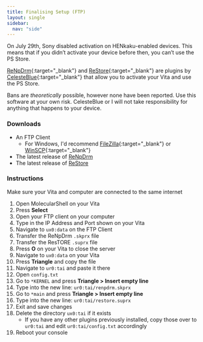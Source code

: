 ```yaml
---
title: Finalising Setup (FTP)
layout: single
sidebar:
  nav: "side"
---
```


On July 29th, Sony disabled activation on HENkaku-enabled devices. This means that if you didn’t activate your device before then, you can’t use the PS Store.

[ReNpDrm](http://renpdrm.customprotocol.com/release_page.php){:target="_blank"} and [ReStore](http://renpdrm.customprotocol.com/release_page.php){:target="_blank"} are plugins by [CelesteBlue](https://twitter.com/CelesteBlue123){:target="_blank"} that allow you to activate your Vita and use the PS Store.

Bans are _theoretically_ possible, however none have been reported. Use this software at your own risk. CelesteBlue or I will not take responsibility for anything that happens to your device.

### Downloads
- An FTP Client
	- For Windows, I'd recommend [FileZilla](https://filezilla-project.org/){:target="_blank"} or [WinSCP](https://winscp.net/eng/download.php){:target="_blank"}
- The latest release of [ReNpDrm](http://renpdrm.customprotocol.com/renpdrm_download.php)
- The latest release of [ReStore](http://renpdrm.customprotocol.com/restore_download.php)

### Instructions
Make sure your Vita and computer are connected to the same internet

1. Open MolecularShell on your Vita
2. Press **Select**
3. Open your FTP client on your computer
4. Type in the IP Address and Port shown on your Vita
5. Navigate to `ux0:data` on the FTP Client
6. Transfer the ReNpDrm `.skprx` file
6. Transfer the ResTORE `.suprx` file
8. Press **O** on your Vita to close the server
9. Navigate to `ux0:data` on your Vita
10. Press **Triangle** and copy the file
11. Navigate to `ur0:tai` and paste it there
12. Open `config.txt`
13. Go to `*KERNEL` and press **Triangle > Insert empty line**
14. Type into the new line: `ur0:tai/renpdrm.skprx`
13. Go to `*main` and press **Triangle > Insert empty line**
14. Type into the new line: `ur0:tai/restore.suprx`
15. Exit and save changes
16. Delete the directory `ux0:tai` if it exists
	- If you have any other plugins previously installed, copy those over to `ur0:tai` and edit `ur0:tai/config.txt` accordingly
17. Reboot your console